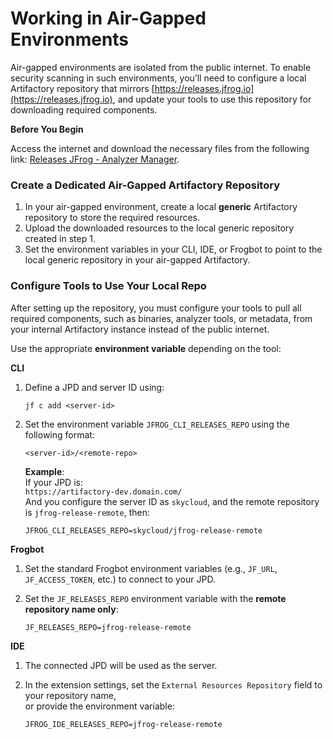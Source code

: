 # Working in Air-Gapped Environments

Air-gapped environments are isolated from the public internet. To enable security scanning in such environments, you’ll need to configure a local Artifactory repository that mirrors [https://releases.jfrog.io](https://releases.jfrog.io), and update your tools to use this repository for downloading required components.

**Before You Begin**

Access the internet and download the necessary files from the following link: [Releases JFrog - Analyzer Manager](https://releases.jfrog.io/artifactory/xsc-gen-exe-analyzer-manager-local/).

### Create a Dedicated Air-Gapped Artifactory Repository&#x20;

1. In your air-gapped environment, create a local **generic** Artifactory repository to store the required resources.
2. Upload the downloaded resources to the local generic repository created in step 1.
3. Set the environment variables in your CLI, IDE, or Frogbot to point to the local generic repository in your air-gapped Artifactory.

### Configure Tools to Use Your Local Repo

After setting up the repository, you must configure your tools to pull all required components, such as binaries, analyzer tools, or metadata, from your internal Artifactory instance instead of the public internet.

Use the appropriate **environment variable** depending on the tool:

**CLI**

1.  Define a JPD and server ID using:

    ```
    jf c add <server-id>
    ```
2.  Set the environment variable `JFROG_CLI_RELEASES_REPO` using the following format:

    ```
    <server-id>/<remote-repo>
    ```

    **Example**:\
    If your JPD is:\
    `https://artifactory-dev.domain.com/`\
    And you configure the server ID as `skycloud`, and the remote repository is `jfrog-release-remote`, then:

    ```
    JFROG_CLI_RELEASES_REPO=skycloud/jfrog-release-remote
    ```

**Frogbot**

1. Set the standard Frogbot environment variables (e.g., `JF_URL`, `JF_ACCESS_TOKEN`, etc.) to connect to your JPD.
2.  Set the `JF_RELEASES_REPO` environment variable with the **remote repository name only**:

    ```
    JF_RELEASES_REPO=jfrog-release-remote
    ```

**IDE**

1. The connected JPD will be used as the server.
2.  In the extension settings, set the `External Resources Repository` field to your repository name,\
    or provide the environment variable:

    ```
    JFROG_IDE_RELEASES_REPO=jfrog-release-remote
    ```
